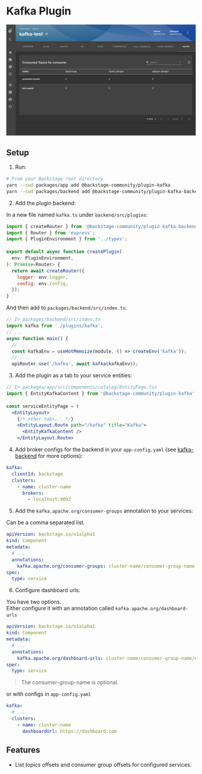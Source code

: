 # Kafka Plugin

<img src="./src/assets/screenshot-1.png">

## Setup

1. Run:

```bash
# From your Backstage root directory
yarn --cwd packages/app add @backstage-community/plugin-kafka
yarn --cwd packages/backend add @backstage-community/plugin-kafka-backend
```

2. Add the plugin backend:

In a new file named `kafka.ts` under `backend/src/plugins`:

```js
import { createRouter } from '@backstage-community/plugin-kafka-backend';
import { Router } from 'express';
import { PluginEnvironment } from '../types';

export default async function createPlugin(
  env: PluginEnvironment,
): Promise<Router> {
  return await createRouter({
    logger: env.logger,
    config: env.config,
  });
}
```

And then add to `packages/backend/src/index.ts`:

```js
// In packages/backend/src/index.ts
import kafka from './plugins/kafka';
// ...
async function main() {
  // ...
  const kafkaEnv = useHotMemoize(module, () => createEnv('kafka'));
  // ...
  apiRouter.use('/kafka', await kafka(kafkaEnv));
```

3. Add the plugin as a tab to your service entities:

```jsx
// In packages/app/src/components/catalog/EntityPage.tsx
import { EntityKafkaContent } from '@backstage-community/plugin-kafka';

const serviceEntityPage = (
  <EntityLayout>
    {/* other tabs... */}
    <EntityLayout.Route path="/kafka" title="Kafka">
      <EntityKafkaContent />
    </EntityLayout.Route>
```

4. Add broker configs for the backend in your `app-config.yaml` (see
   [kafka-backend](https://github.com/backstage/community-plugins/tree/main/workspaces/kafka/plugins/kafka-backend/README.md)
   for more options):

```yaml
kafka:
  clientId: backstage
  clusters:
    - name: cluster-name
      brokers:
        - localhost:9092
```

5. Add the `kafka.apache.org/consumer-groups` annotation to your services:

Can be a comma separated list.

```yaml
apiVersion: backstage.io/v1alpha1
kind: Component
metadata:
  # ...
  annotations:
    kafka.apache.org/consumer-groups: cluster-name/consumer-group-name
spec:
  type: service
```

6. Configure dashboard urls:

You have two options.\
Either configure it with an annotation called `kafka.apache.org/dashboard-urls`

```yaml
apiVersion: backstage.io/v1alpha1
kind: Component
metadata:
  # ...
  annotations:
    kafka.apache.org/dashboard-urls: cluster-name/consumer-group-name/dashboard-url
spec:
  type: service
```

> The consumer-group-name is optional.

or with configs in `app-config.yaml`

```yaml
kafka:
  # ...
  clusters:
    - name: cluster-name
      dashboardUrl: https://dashboard.com
```

## Features

- List topics offsets and consumer group offsets for configured services.
